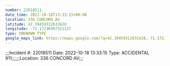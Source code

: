 ```yaml
---
number: 22018511
date_time: 2022-10-18T13:33:15+00:00
location: 336 CONCORD AV
latitude: 42.39459312632428
longitude: -71.17236997521127
type: UNKNOWN TYPE
google_maps_link: https://maps.google.com/?q=42.39459312632428,-71.17236997521127
---
```


;;;Incident #: 22018511  Date: 2022-10-18 13:33:15   Type: ACCIDENTAL 911;;;;;;Location: 336 CONCORD AV;;;
